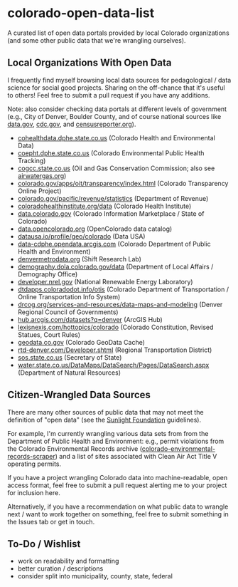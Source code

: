 # colorado-open-data-list

A curated list of open data portals provided by local Colorado organizations (and some other public data that we're wrangling ourselves).

## Local Organizations With Open Data

I frequently find myself browsing local data sources for pedagological / data science for social good projects. Sharing on the off-chance that it's useful to others! Feel free to submit a pull request if you have any additions.

Note: also consider checking data portals at different levels of government (e.g., City of Denver, Boulder County, and of course national sources like [data.gov](http://data.gov), [cdc.gov](http://cdc.gov/datastatistics/), and [censusreporter.org](https://censusreporter.org)).

* [cohealthdata.dphe.state.co.us](http://cohealthdata.dphe.state.co.us) (Colorado Health and Environmental Data)
* [coepht.dphe.state.co.us](http://coepht.dphe.state.co.us) (Colorado Environmental Public Health Tracking)
* [cogcc.state.co.us](http://cogcc.state.co.us) (Oil and Gas Conservation Commission; also see [airwatergas.org](http://airwatergas.org))
* [colorado.gov/apps/oit/transparency/index.html](https://www.colorado.gov/apps/oit/transparency/index.html) (Colorado Transparency Online Project)
* [colorado.gov/pacific/revenue/statistics](http://colorado.gov/pacific/revenue/statistics) (Department of Revenue)
* [coloradohealthinstitute.org/data](http://coloradohealthinstitute.org/data) (Colorado Health Institute)
* [data.colorado.gov](http://data.colorado.gov) (Colorado Information Marketplace / State of Colorado)
* [data.opencolorado.org](http://data.opencolorado.org) (OpenColorado data catalog)
* [datausa.io/profile/geo/colorado](http://datausa.io/profile/geo/colorado) (Data USA)
* [data-cdphe.opendata.arcgis.com](http://data-cdphe.opendata.arcgis.com) (Colorado Department of Public Health and Environment)
* [denvermetrodata.org](http://denvermetrodata.org) (Shift Research Lab)
* [demography.dola.colorado.gov/data](http://demography.dola.colorado.gov/data) (Department of Local Affairs / Demography Office)
* [developer.nrel.gov](http://developer.nrel.gov) (National Renewable Energy Laboratory)
* [dtdapps.coloradodot.info/otis](http://dtdapps.coloradodot.info/otis) (Colorado Department of Transportation / Online Transportation Info System)
* [drcog.org/services-and-resources/data-maps-and-modeling](http://drcog.org/services-and-resources/data-maps-and-modeling) (Denver Regional Council of Governments)
* [hub.arcgis.com/datasets?q=denver](http://hub.arcgis.com/datasets?q=denver) (ArcGIS Hub)
* [lexisnexis.com/hottopics/colorado](http://lexisnexis.com/hottopics/colorado) (Colorado Constitution, Revised Statues, Court Rules)
* [geodata.co.gov](http://geodata.co.gov) (Colorado GeoData Cache)
* [rtd-denver.com/Developer.shtml](http://rtd-denver.com/Developer.shtml) (Regional Transportation District)
* [sos.state.co.us](http://sos.state.co.us) (Secretary of State)
* [water.state.co.us/DataMaps/DataSearch/Pages/DataSearch.aspx](http://water.state.co.us/DataMaps/DataSearch/Pages/DataSearch.aspx) (Department of Natural Resources)


## Citizen-Wrangled Data Sources

There are many other sources of public data that may not meet the definition of "open data" (see the [Sunlight Foundation](https://sunlightfoundation.com/opendataguidelines/) guidelines).

For example, I'm currently wrangling various data sets from from the Department of Public Health and Environment: e.g., permit violations from the Colorado Environmental Records archive ([colorado-environmental-records-scraper](https://github.com/chooliu/colorado-environmental-records-scraper)) and a list of sites associated with Clean Air Act Title V operating permits.

If you have a project wrangling Colorado data into machine-readable, open access format, feel free to submit a pull request alerting me to your project for inclusion here.

Alternatively, if you have a recommendation on what public data to wrangle next / want to work together on something, feel free to submit something in the Issues tab or get in touch.


## To-Do / Wishlist

* work on readability and formatting
* better curation / descriptions
* consider split into municipality, county, state, federal
